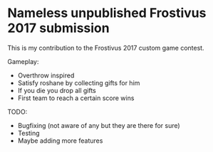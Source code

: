 # Nameless unpublished Frostivus 2017 submission
This is my contribution to the Frostivus 2017 custom game contest.

Gameplay:
* Overthrow inspired
* Satisfy roshane by collecting gifts for him
* If you die you drop all gifts
* First team to reach a certain score wins

TODO:
* Bugfixing (not aware of any but they are there for sure)
* Testing
* Maybe adding more features
